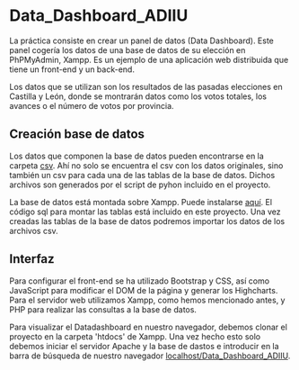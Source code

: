 # Data_Dashboard_ADIIU
La práctica consiste en crear un panel de datos (Data Dashboard). Este panel cogería los datos de una base de datos de su elección en PhPMyAdmin, Xampp. Es un ejemplo de una aplicación web distribuida que tiene un front-end y un back-end.

Los datos que se utilizan son los resultados de las pasadas elecciones en Castilla y León, donde se montrarán datos como los votos totales, los avances o el número de votos por provincia.

## Creación base de datos
Los datos que componen la base de datos pueden encontrarse en la carpeta [csv](https://github.com/joanmarto/Data_Dashboard_ADIIU/tree/main/csv). Ahí no solo se encuentra el csv con los datos originales, sino también un csv para cada una de las tablas de la base de datos. Dichos archivos son generados por el script de pyhon incluido en el proyecto.

La base de datos está montada sobre Xampp. Puede instalarse [aquí](https://www.apachefriends.org/es/index.html). El código sql para montar las tablas está incluido en este proyecto. Una vez creadas las tablas de la base de datos podremos importar los datos de los archivos csv.

## Interfaz
Para configurar el front-end se ha utilizado Bootstrap y CSS, así como JavaScript para modificar el DOM de la página y generar los Highcharts. Para el servidor web utilizamos Xampp, como hemos mencionado antes, y PHP para realizar las consultas a la base de datos.

Para visualizar el Datadashboard en nuestro navegador, debemos clonar el proyecto en la carpeta 'htdocs' de Xampp. Una vez hecho esto solo debemos iniciar el servidor Apache y la base de dastos e introducir en la barra de búsqueda de nuestro navegador [localhost/Data_Dashboard_ADIIU](http://localhost/Data_Dashboard_ADIIU/).